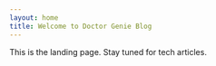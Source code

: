 ```yaml
---
layout: home
title: Welcome to Doctor Genie Blog
---
```


This is the landing page. Stay tuned for tech articles.
